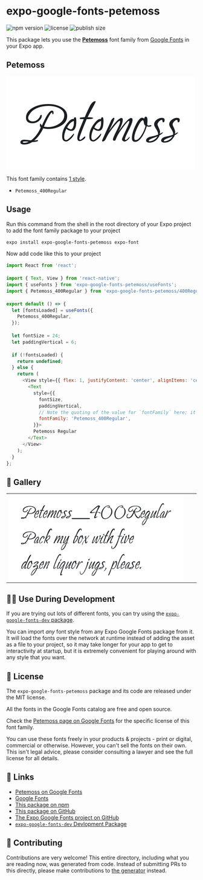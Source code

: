 # expo-google-fonts-petemoss

![npm version](https://flat.badgen.net/npm/v/expo-google-fonts-petemoss)
![license](https://flat.badgen.net/github/license/expo/google-fonts)
![publish size](https://flat.badgen.net/packagephobia/install/expo-google-fonts-petemoss)

This package lets you use the [**Petemoss**](https://fonts.google.com/specimen/Petemoss) font family from [Google Fonts](https://fonts.google.com/) in your Expo app.

## Petemoss

![Petemoss](./font-family.png)

This font family contains [1 style](#-gallery).

- `Petemoss_400Regular`

## Usage

Run this command from the shell in the root directory of your Expo project to add the font family package to your project
```sh
expo install expo-google-fonts-petemoss expo-font
```

Now add code like this to your project
```js
import React from 'react';

import { Text, View } from 'react-native';
import { useFonts } from 'expo-google-fonts-petemoss/useFonts';
import { Petemoss_400Regular } from 'expo-google-fonts-petemoss/400Regular';

export default () => {
  let [fontsLoaded] = useFonts({
    Petemoss_400Regular,
  });

  let fontSize = 24;
  let paddingVertical = 6;

  if (!fontsLoaded) {
    return undefined;
  } else {
    return (
      <View style={{ flex: 1, justifyContent: 'center', alignItems: 'center' }}>
        <Text
          style={{
            fontSize,
            paddingVertical,
            // Note the quoting of the value for `fontFamily` here; it expects a string!
            fontFamily: 'Petemoss_400Regular',
          }}>
          Petemoss Regular
        </Text>
      </View>
    );
  }
};

```

## 🔡 Gallery


||||
|-|-|-|
|![Petemoss_400Regular](.//400Regular/Petemoss_400Regular.ttf.png)||||


## 👩‍💻 Use During Development

If you are trying out lots of different fonts, you can try using the [`expo-google-fonts-dev` package](https://github.com/freeboub/google-fonts/tree/master/font-packages/dev#readme).

You can import *any* font style from any Expo Google Fonts package from it. It will load the fonts
over the network at runtime instead of adding the asset as a file to your project, so it may take longer
for your app to get to interactivity at startup, but it is extremely convenient
for playing around with any style that you want.

## 📖 License

The `expo-google-fonts-petemoss` package and its code are released under the MIT license.

All the fonts in the Google Fonts catalog are free and open source.

Check the [Petemoss page on Google Fonts](https://fonts.google.com/specimen/Petemoss) for the specific license of this font family.

You can use these fonts freely in your products & projects - print or digital, commercial or otherwise. However, you can't sell the fonts on their own. This isn't legal advice, please consider consulting a lawyer and see the full license for all details.

## 🔗 Links

- [Petemoss on Google Fonts](https://fonts.google.com/specimen/Petemoss)
- [Google Fonts](https://fonts.google.com/)
- [This package on npm](https://www.npmjs.com/package/expo-google-fonts-petemoss)
- [This package on GitHub](https://github.com/freeboub/google-fonts/tree/master/font-packages/petemoss)
- [The Expo Google Fonts project on GitHub](https://github.com/freeboub/google-fonts)
- [`expo-google-fonts-dev` Devlopment Package](https://github.com/freeboub/google-fonts/tree/master/font-packages/dev)

## 🤝 Contributing

Contributions are very welcome! This entire directory, including what you are reading now, was generated from code. Instead of submitting PRs to this directly, please make contributions to [the generator](https://github.com/freeboub/google-fonts/tree/master/packages/generator) instead.
